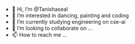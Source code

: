 - 👋 Hi, I’m @Tanishaseal
- 👀 I’m interested in dancing, painting and coding
- 🌱 I’m currently studying engineering on cse-ai
- 💞️ I’m looking to collaborate on ...
- 📫 How to reach me ...

<!---
Tanishaseal/Tanishaseal is a ✨ special ✨ repository because its `README.md` (this file) appears on your GitHub profile.
You can click the Preview link to take a look at your changes.
--->
